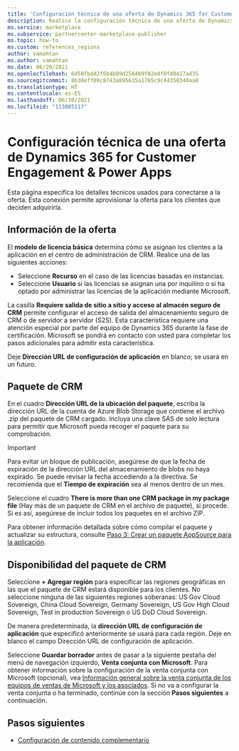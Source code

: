 ```yaml
---
title: 'Configuración técnica de una oferta de Dynamics 365 for Customer Engagement & Power Apps en Microsoft AppSource: Azure Marketplace'
description: Realice la configuración técnica de una oferta de Dynamics 365 for Customer Engagement & Power Apps en Microsoft AppSource (Azure Marketplace).
ms.service: marketplace
ms.subservice: partnercenter-marketplace-publisher
ms.topic: how-to
ms.custom: references_regions
author: vamahtan
ms.author: vamahtan
ms.date: 06/29/2021
ms.openlocfilehash: 6d58fbdd2f6b4b89d2584b9f82e0f0fd0417ad35
ms.sourcegitcommit: 8b38eff08c8743a095635a1765c9c44358340aa8
ms.translationtype: HT
ms.contentlocale: es-ES
ms.lasthandoff: 06/30/2021
ms.locfileid: "113085117"
---
```

# <a name="set-up-dynamics-365-for-customer-engagement--power-apps-offer-technical-configuration"></a>Configuración técnica de una oferta de Dynamics 365 for Customer Engagement & Power Apps

Esta página especifica los detalles técnicos usados para conectarse a la oferta. Esta conexión permite aprovisionar la oferta para los clientes que deciden adquirirla.

## <a name="offer-information"></a>Información de la oferta

El **modelo de licencia básica** determina cómo se asignan los clientes a la aplicación en el centro de administración de CRM. Realice una de las siguientes acciones:

- Seleccione **Recurso** en el caso de las licencias basadas en instancias.
- Seleccione **Usuario** si las licencias se asignan una por inquilino o si ha optado por administrar las licencias de la aplicación mediante Microsoft.

La casilla **Requiere salida de sitio a sitio y acceso al almacén seguro de CRM** permite configurar el acceso de salida del almacenamiento seguro de CRM o de servidor a servidor (S2S). Esta característica requiere una atención especial por parte del equipo de Dynamics 365 durante la fase de certificación. Microsoft se pondrá en contacto con usted para completar los pasos adicionales para admitir esta característica.

Deje **Dirección URL de configuración de aplicación** en blanco; se usará en un futuro.

## <a name="crm-package"></a>Paquete de CRM

En el cuadro **Dirección URL de la ubicación del paquete**, escriba la dirección URL de la cuenta de Azure Blob Storage que contiene el archivo .zip del paquete de CRM cargado. Incluya una clave SAS de solo lectura para permitir que Microsoft pueda recoger el paquete para su comprobación.

> [!IMPORTANT]
> Para evitar un bloque de publicación, asegúrese de que la fecha de expiración de la dirección URL del almacenamiento de blobs no haya expirado. Se puede revisar la fecha accediendo a la directiva. Se recomienda que el **Tiempo de expiración** sea al menos dentro de un mes.

Seleccione el cuadro **There is more than one CRM package in my package file** (Hay más de un paquete de CRM en el archivo de paquete), si procede. Si es así, asegúrese de incluir todos los paquetes en el archivo ZIP.

Para obtener información detallada sobre cómo compilar el paquete y actualizar su estructura, consulte [Paso 3: Crear un paquete AppSource para la aplicación](/powerapps/developer/common-data-service/create-package-app-appsource).

## <a name="crm-package-availability"></a>Disponibilidad del paquete de CRM

Seleccione **+ Agregar región** para especificar las regiones geográficas en las que el paquete de CRM estará disponible para los clientes. No seleccione ninguna de las siguientes regiones soberanas: US Gov Cloud Sovereign, China Cloud Sovereign, Germany Sovereign, US Gov High Cloud Sovereign, Test in production Sovereign o US DoD Cloud Sovereign.

De manera predeterminada, la **dirección URL de configuración de aplicación** que especificó anteriormente se usará para cada región. Deje en blanco el campo Dirección URL de configuración de aplicación.

Seleccione **Guardar borrador** antes de pasar a la siguiente pestaña del menú de navegación izquierdo, **Venta conjunta con Microsoft**. Para obtener información sobre la configuración de la venta conjunta con Microsoft (opcional), vea [Información general sobre la venta conjunta de los equipos de ventas de Microsoft y los asociados](./co-sell-overview.md). Si no va a configurar la venta conjunta o ha terminado, continúe con la sección **Pasos siguientes** a continuación.

## <a name="next-steps"></a>Pasos siguientes

- [Configuración de contenido complementario](dynamics-365-customer-engage-supplemental-content.md)